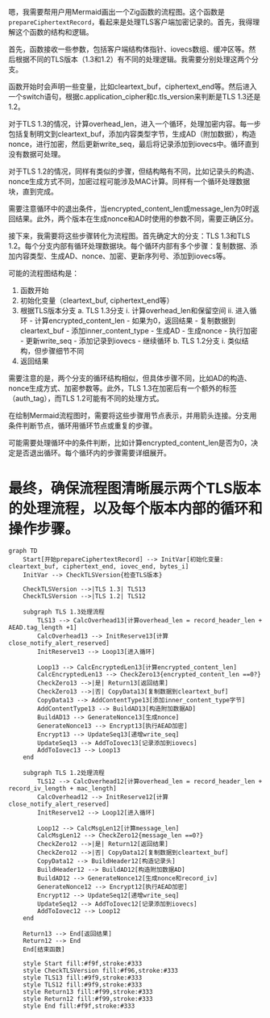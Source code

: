 嗯，我需要帮用户用Mermaid画出一个Zig函数的流程图。这个函数是`prepareCiphertextRecord`，看起来是处理TLS客户端加密记录的。首先，我得理解这个函数的结构和逻辑。

首先，函数接收一些参数，包括客户端结构体指针、iovecs数组、缓冲区等。然后根据不同的TLS版本（1.3和1.2）有不同的处理逻辑。我需要分别处理这两个分支。

函数开始时会声明一些变量，比如cleartext_buf，ciphertext_end等。然后进入一个switch语句，根据c.application_cipher和c.tls_version来判断是TLS 1.3还是1.2。

对于TLS 1.3的情况，计算overhead_len，进入一个循环，处理加密内容。每一步包括复制明文到cleartext_buf，添加内容类型字节，生成AD（附加数据），构造nonce，进行加密，然后更新write_seq，最后将记录添加到iovecs中。循环直到没有数据可处理。

对于TLS 1.2的情况，同样有类似的步骤，但结构略有不同，比如记录头的构造、nonce生成方式不同，加密过程可能涉及MAC计算。同样有一个循环处理数据块，直到完成。

需要注意循环中的退出条件，当encrypted_content_len或message_len为0时返回结果。此外，两个版本在生成nonce和AD时使用的参数不同，需要正确区分。

接下来，我需要将这些步骤转化为流程图。首先确定大的分支：TLS 1.3和TLS 1.2。每个分支内部有循环处理数据块。每个循环内部有多个步骤：复制数据、添加内容类型、生成AD、nonce、加密、更新序列号、添加到iovecs等。

可能的流程图结构是：

1. 函数开始
2. 初始化变量（cleartext_buf, ciphertext_end等）
3. 根据TLS版本分支
   a. TLS 1.3分支
      i. 计算overhead_len和保留空间
      ii. 进入循环
         - 计算encrypted_content_len
         - 如果为0，返回结果
         - 复制数据到cleartext_buf
         - 添加inner_content_type
         - 生成AD
         - 生成nonce
         - 执行加密
         - 更新write_seq
         - 添加记录到iovecs
         - 继续循环
   b. TLS 1.2分支
      i. 类似结构，但步骤细节不同
4. 返回结果

需要注意的是，两个分支的循环结构相似，但具体步骤不同，比如AD的构造、nonce生成方式、加密参数等。此外，TLS 1.3在加密后有一个额外的标签（auth_tag），而TLS 1.2可能有不同的处理方式。

在绘制Mermaid流程图时，需要将这些步骤用节点表示，并用箭头连接。分支用条件判断节点，循环用循环节点或重复的步骤。

可能需要处理循环中的条件判断，比如计算encrypted_content_len是否为0，决定是否退出循环。每个循环内的步骤需要详细展开。

最终，确保流程图清晰展示两个TLS版本的处理流程，以及每个版本内部的循环和操作步骤。
================================================
```mermaid
graph TD
    Start[开始prepareCiphertextRecord] --> InitVar[初始化变量: cleartext_buf, ciphertext_end, iovec_end, bytes_i]
    InitVar --> CheckTLSVersion{检查TLS版本}
    
    CheckTLSVersion -->|TLS 1.3| TLS13
    CheckTLSVersion -->|TLS 1.2| TLS12
    
    subgraph TLS 1.3处理流程
        TLS13 --> CalcOverhead13[计算overhead_len = record_header_len + AEAD.tag_length +1]
        CalcOverhead13 --> InitReserve13[计算close_notify_alert_reserved]
        InitReserve13 --> Loop13[进入循环]
        
        Loop13 --> CalcEncryptedLen13[计算encrypted_content_len]
        CalcEncryptedLen13 --> CheckZero13{encrypted_content_len ==0?}
        CheckZero13 -->|是| Return13[返回结果]
        CheckZero13 -->|否| CopyData13[复制数据到cleartext_buf]
        CopyData13 --> AddContentType13[添加inner_content_type字节]
        AddContentType13 --> BuildAD13[构造附加数据AD]
        BuildAD13 --> GenerateNonce13[生成nonce]
        GenerateNonce13 --> Encrypt13[执行AEAD加密]
        Encrypt13 --> UpdateSeq13[递增write_seq]
        UpdateSeq13 --> AddToIovec13[记录添加到iovecs]
        AddToIovec13 --> Loop13
    end
    
    subgraph TLS 1.2处理流程
        TLS12 --> CalcOverhead12[计算overhead_len = record_header_len + record_iv_length + mac_length]
        CalcOverhead12 --> InitReserve12[计算close_notify_alert_reserved]
        InitReserve12 --> Loop12[进入循环]
        
        Loop12 --> CalcMsgLen12[计算message_len]
        CalcMsgLen12 --> CheckZero12{message_len ==0?}
        CheckZero12 -->|是| Return12[返回结果]
        CheckZero12 -->|否| CopyData12[复制数据到cleartext_buf]
        CopyData12 --> BuildHeader12[构造记录头]
        BuildHeader12 --> BuildAD12[构造附加数据AD]
        BuildAD12 --> GenerateNonce12[生成nonce和record_iv]
        GenerateNonce12 --> Encrypt12[执行AEAD加密]
        Encrypt12 --> UpdateSeq12[递增write_seq]
        UpdateSeq12 --> AddToIovec12[记录添加到iovecs]
        AddToIovec12 --> Loop12
    end
    
    Return13 --> End[返回结果]
    Return12 --> End
    End[结束函数]
    
    style Start fill:#f9f,stroke:#333
    style CheckTLSVersion fill:#f96,stroke:#333
    style TLS13 fill:#9f9,stroke:#333
    style TLS12 fill:#9f9,stroke:#333
    style Return13 fill:#f99,stroke:#333
    style Return12 fill:#f99,stroke:#333
    style End fill:#f9f,stroke:#333
```